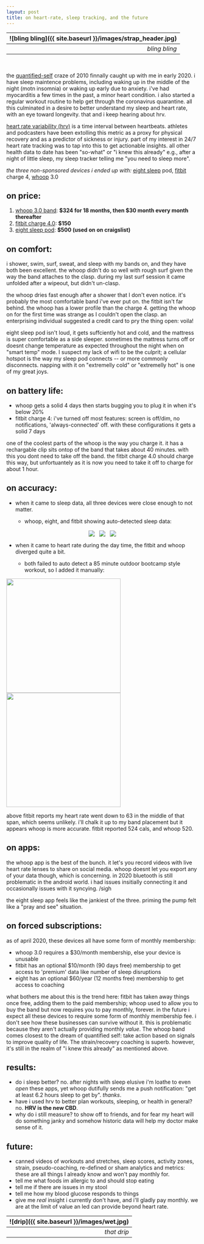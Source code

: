 ```yaml
---
layout: post
title: on heart-rate, sleep tracking, and the future
---
```



| ![bling bling]({{ site.baseurl }}/images/strap_header.jpg) | 
|--:| 
| *bling bling* |



&nbsp;


the [quantified-self](https://en.wikipedia.org/wiki/Quantified_self) craze of 2010 finnally caught up with me in early 2020. i have sleep maintence problems, including waking up in the middle of the night (motn insomnia) or waking up early due to anxiety. i've had myocarditis a few times in the past, a minor heart condition. i also started a regular workout routine to help get through the coronavirus quarantine. all this culminated in a desire to better understand my sleep and heart rate, with an eye toward longevity. that and i keep hearing about hrv. 

[heart rate variability (hrv)](https://en.wikipedia.org/wiki/Heart_rate_variability) is a time interval between heartbeats. athletes and podcasters have been extolling this metric as a proxy for physical recovery and as a predictor of sickness or injury. part of my interest in 24/7 heart rate tracking was to tap into this to get actionable insights. all other health data to date has been "so-what" or "i knew this already" e.g., after a night of little sleep, my sleep tracker telling me "you need to sleep more".


_the three non-sponsored devices i ended up with:_ [eight sleep](https://twitter.com/eightsleep) pod, [fitbit](https://twitter.com/fitbit) charge 4, [whoop](https://twitter.com/whoop) 3.0 

## on price:
1. [whoop 3.0 band](https://www.whoop.com/thelocker/whoop-strap-3-0-overview/):    **$324 for 18 months, then $30 month every month thereafter**
2. [fitbit charge 4.0](https://www.fitbit.com/us/products/trackers/charge4):   **$150**
3. [eight sleep pod](https://www.eightsleep.com/eight-pod-sleep-cool/):  **$500 (used on on craigslist)**


## on comfort: 
i shower, swim, surf, sweat, and sleep with my bands on, and they have both been excellent. the whoop didn't do so well with rough surf given the way the band attaches to the clasp. during my last surf session it came unfolded after a wipeout, but didn't un-clasp.

the whoop dries fast enough after a shower that I don't even notice. it's probably the most comfortable band i've ever put on. the fitbit isn't far behind. the whoop has a lower profile than the charge 4. getting the whoop on for the first time was strange as I couldn't open the clasp. an enterprising individual suggested a credit card to pry the thing open: voila!

eight sleep pod isn't loud, it gets suffciently hot and cold, and the mattress is super comfortable as a side sleeper. sometimes the mattress turns off or doesnt change temperature as expected throughout the night when on "smart temp" mode. I suspect my lack of wifi to be the culprit; a cellular hotspot is the way my sleep pod connects -- or more commonly disconnects.  napping with it on "extremelly cold" or "extremelly hot" is one of my great joys.

## on battery life:

* whoop gets a solid 4 days then starts bugging you to plug it in when it's below 20%
* fitbit charge 4: i've turned off most features: screen is off/dim, no notifications, 'always-connected' off. with these configurations it gets a solid 7 days 

one of the coolest parts of the whoop is the way you charge it. it has a rechargable clip sits ontop of the band that takes about 40 minutes. with this you dont need to take off the band. the fitbit charge 4.0 should charge this way, but unfortuantely as it is now you need to take it off to charge for about 1 hour.

## on accuracy:

+ when it came to sleep data, all three devices were close enough to not matter.

    - whoop, eight, and fitbit showing auto-detected sleep data:

<p align="center">
<img src="{{ site.baseurl }}/images/whoop_sleep.png" align="center">&nbsp;&nbsp;&nbsp;<img src="{{ site.baseurl }}/images/eight_sleep.png" align="center">&nbsp;&nbsp;&nbsp;<img src="{{ site.baseurl }}/images/fitbit_sleep.png" align="center">
</p>

+ when it came to heart rate during the day time, the fitbit and whoop diverged quite a bit.

    - both failed to auto detect a 85 minute outdoor bootcamp style workout, so I added it manually:
    
    <p align="center">
<img src="{{ site.baseurl }}/images/whoop_hr.png" align="center" width="300">&nbsp;&nbsp;&nbsp;<img src="{{ site.baseurl }}/images/fitbit_hr.png" align="center" width="300">


above fitbit reports my heart rate went down to 63 in the middle of that span, which seems unlikely. i'll chalk it up to my band placement but it appears whoop is more accurate. fitbit reported 524 cals, and whoop 520. 




## on apps:

the whoop app is the best of the bunch. it let's you record videos with live heart rate lenses to share on social media. whoop doesnt let you export any of your data though, which is concerning. in 2020 bluetooth is still problematic in the android world. i had issues insitially connecting it and occasionally issues with it syncying. /sigh

the eight sleep app feels like the jankiest of the three. priming the pump felt like a "pray and see" situation.

## on forced subscriptions:

as of april 2020, these devices all have some form of monthly membership:

* whoop 3.0 requires a $30/month membership, else your device is unusable
* fitbit has an optional $10/month (90 days free) membership to get access to 'premium' data like number of sleep disruptions 
* eight  has an optional $60/year (12 months free)  membership to get access to coaching

what bothers me about this is the trend here: fitbit has taken away things once free, adding them to the paid membership; whoop used to allow you to buy the band but now requires you to pay monthly, forever. in the future i expect all these devices to require some form of monthly membership fee. i don't see how these businesses can survive without it. this is problematic because they aren't actually providing monthly *value*. The whoop band comes closest to the dream of quantified self: take action based on signals to improve quality of life. The strain/recovery coaching is superb. however, it's still in the realm of "i knew this already" as mentioned above.

## results:
* do i sleep better? no. after nights with sleep elusive i'm loathe to even *open* these apps, yet whoop dutifully sends me a push notification: "get at least 6.2 hours sleep to get by". _thanks_.
* have i used hrv to better plan workouts, sleeping, or health in general? no. **HRV is the new CBD**.
* why do i still measure? to show off to friends, and for fear my heart will do something janky and somehow historic data will help my doctor make sense of it.

## future:
* canned videos of workouts and stretches, sleep scores, activity zones, strain, pseudo-coaching, re-defined or sham analytics and metrics: these are all things I already know and won't pay monthly for.
* tell me what foods im allergic to and should stop eating
* tell me if there are issues in my stool
* tell me how my blood glucose responds to things 
* give me *real* insight i currently don't have, and i'll gladly pay monthly. we are at the limit of value an led can provide beyond heart rate.

| ![drip]({{ site.baseurl }}/images/wet.jpg) | 
|--:| 
| *that drip* |
